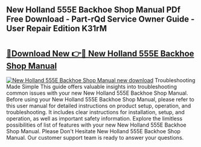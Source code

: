 ## New Holland 555E Backhoe Shop Manual PDf Free Download - Part-rQd Service Owner Guide - User Repair Edition K31rM

# <h2><a href="http://bc71562.oget.top/?id=New+Holland+555E+Backhoe+Shop+Manual">🔗Download New 👉🔴 New Holland 555E Backhoe Shop Manual</a></h2>

[![New Holland 555E Backhoe Shop Manual new download](https://i.imgur.com/5g1atiW.png)](http://bc71562.oget.top/?id=New+Holland+555E+Backhoe+Shop+Manual)
Troubleshooting Made Simple This guide offers valuable insights into troubleshooting common issues with your new New Holland 555E Backhoe Shop Manual. Before using your New Holland 555E Backhoe Shop Manual, please refer to this user manual for detailed instructions on product setup, operation, and troubleshooting. It includes clear instructions for installation, setup, and operation, as well as important safety information. Explore the limitless possibilities of list of features with your new New Holland 555E Backhoe Shop Manual. Please Don't Hesitate New Holland 555E Backhoe Shop Manual. Our customer support team is ready to answer your questions.
